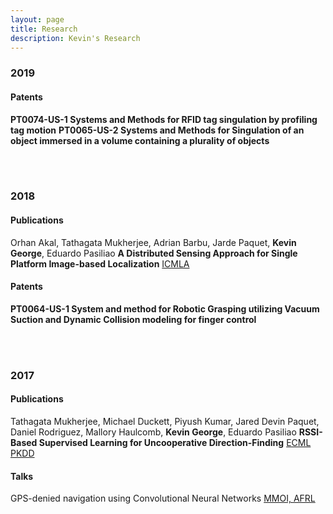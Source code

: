 ```yaml
---
layout: page
title: Research
description: Kevin's Research
---
```


### 2019

#### Patents

**PT0074-US-1 Systems and Methods for RFID tag singulation by profiling tag motion**
**PT0065-US-2 Systems and Methods for Singulation of an object immersed in a volume containing a plurality of objects**

<br/>
<br/>


### 2018

#### Publications

Orhan Akal, Tathagata Mukherjee, Adrian Barbu, Jarde Paquet, **Kevin George**, Eduardo Pasiliao **A Distributed Sensing Approach for Single Platform Image-based Localization** [ICMLA](https://www.researchgate.net/publication/328445298_A_Distributed_Sensing_Approach_for_Single_Platform_Image-based_Localization)

#### Patents

**PT0064-US-1 System and method for Robotic Grasping utilizing Vacuum Suction and Dynamic Collision modeling for finger control**

<br/>
<br/>

### 2017

#### Publications

Tathagata Mukherjee, Michael Duckett, Piyush Kumar, Jared Devin Paquet, Daniel Rodriguez, Mallory Haulcomb, **Kevin George**, Eduardo Pasiliao **RSSI-Based Supervised Learning for Uncooperative Direction-Finding** [ECML PKDD](http://ecmlpkdd2017.ijs.si/papers/paperID329.pdf)


#### Talks

GPS-denied navigation using Convolutional Neural Networks [MMOI, AFRL](https://mmo.institute/index.html)
